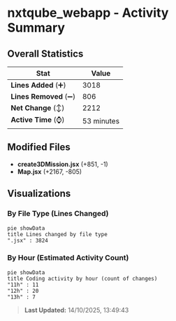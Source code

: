 # nxtqube_webapp - Activity Summary 

## Overall Statistics

| Stat                   | Value                                                             |
| ---------------------- | ----------------------------------------------------------------- |
| **Lines Added** (➕)   | 3018                                          |
| **Lines Removed** (➖) | 806                                        |
| **Net Change** (↕)    | 2212                |
| **Active Time** (⌚)   | 53 minutes |


## Modified Files
- **create3DMission.jsx** (+851, -1)
- **Map.jsx** (+2167, -805)

## Visualizations

### By File Type (Lines Changed)

```mermaid
pie showData
title Lines changed by file type
".jsx" : 3824
```

### By Hour (Estimated Activity Count)

```mermaid
pie showData
title Coding activity by hour (count of changes)
"11h" : 11
"12h" : 20
"13h" : 7
```


> **Last Updated:** 14/10/2025, 13:49:43